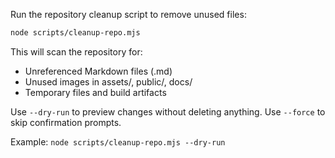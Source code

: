 Run the repository cleanup script to remove unused files:

```bash
node scripts/cleanup-repo.mjs
```

This will scan the repository for:
- Unreferenced Markdown files (.md)
- Unused images in assets/, public/, docs/
- Temporary files and build artifacts

Use `--dry-run` to preview changes without deleting anything.
Use `--force` to skip confirmation prompts.

Example: `node scripts/cleanup-repo.mjs --dry-run`
